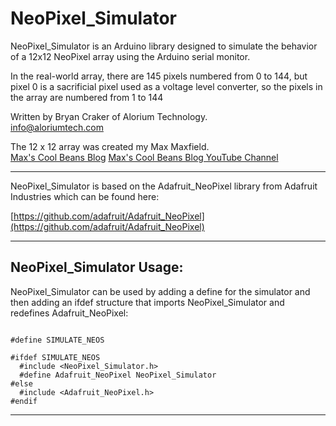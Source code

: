 # NeoPixel_Simulator

NeoPixel_Simulator is an Arduino library designed to simulate the
behavior of a 12x12 NeoPixel array using the Arduino serial monitor. 

In the real-world array, there are 145 pixels numbered from 0 to 144, but
pixel 0 is a sacrificial pixel used as a voltage level converter, so the
pixels in the array are numbered from 1 to 144

Written by Bryan Craker of Alorium Technology.  
info@aloriumtech.com

The 12 x 12 array was created my Max Maxfield.  
[Max's Cool Beans Blog](https://www.CliveMaxfield.com/coolbeans)
[Max's Cool Beans Blog YouTube Channel](https://www.youtube.com/channel/UCQVqp_L4hKqF1uZ3tNo5MDw)

-------------------------------------------------------------------------

NeoPixel_Simulator is based on the Adafruit_NeoPixel library from Adafruit
Industries which can be found here:

[https://github.com/adafruit/Adafruit_NeoPixel](https://github.com/adafruit/Adafruit_NeoPixel)

-------------------------------------------------------------------------

## NeoPixel_Simulator Usage:

NeoPixel_Simulator can be used by adding a define for the simulator and 
then adding an ifdef structure that  imports NeoPixel_Simulator and
redefines Adafruit_NeoPixel:

<pre><code>
#define SIMULATE_NEOS

#ifdef SIMULATE_NEOS
  #include &lt;NeoPixel_Simulator.h&gt;      
  #define Adafruit_NeoPixel NeoPixel_Simulator  
#else
  #include &lt;Adafruit_NeoPixel.h&gt;
#endif
</code></pre>

-------------------------------------------------------------------------
